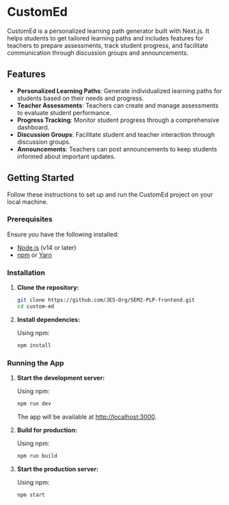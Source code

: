 # CustomEd

CustomEd is a personalized learning path generator built with Next.js. It helps students to get tailored learning paths and includes features for teachers to prepare assessments, track student progress, and facilitate communication through discussion groups and announcements.


## Features

- **Personalized Learning Paths**: Generate individualized learning paths for students based on their needs and progress.
- **Teacher Assessments**: Teachers can create and manage assessments to evaluate student performance.
- **Progress Tracking**: Monitor student progress through a comprehensive dashboard.
- **Discussion Groups**: Facilitate student and teacher interaction through discussion groups.
- **Announcements**: Teachers can post announcements to keep students informed about important updates.

## Getting Started

Follow these instructions to set up and run the CustomEd project on your local machine.

### Prerequisites

Ensure you have the following installed:

- [Node.js](https://nodejs.org/) (v14 or later)
- [npm](https://www.npmjs.com/) or [Yarn](https://yarnpkg.com/)

### Installation

1. **Clone the repository:**

    ```bash
    git clone https://github.com/JES-Org/SEM2-PLP-frontend.git
    cd custom-ed
    ```

2. **Install dependencies:**

    Using npm:

    ```bash
    npm install
    ```
    
  ### Running the App

1. **Start the development server:**

    Using npm:

    ```bash
    npm run dev
    ```

    The app will be available at [http://localhost:3000](http://localhost:3000).

2. **Build for production:**

    Using npm:

    ```bash
    npm run build
    ```

3. **Start the production server:**

    Using npm:

    ```bash
    npm start
    ```
